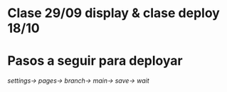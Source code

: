 # Clase 29/09 display & clase deploy 18/10
# Pasos a seguir para deployar
*settings→ pages→ branch→ main→ save→ wait*
